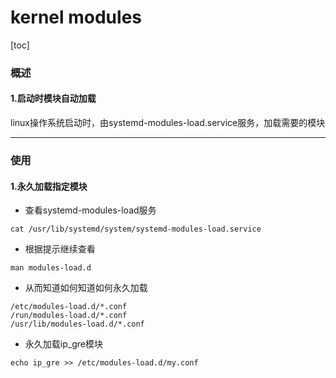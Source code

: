 # kernel modules

[toc]

### 概述

#### 1.启动时模块自动加载
linux操作系统启动时，由systemd-modules-load.service服务，加载需要的模块

***

### 使用
#### 1.永久加载指定模块
* 查看systemd-modules-load服务
```shell
cat /usr/lib/systemd/system/systemd-modules-load.service
```
* 根据提示继续查看
```shell
man modules-load.d
```
* 从而知道如何知道如何永久加载
```shell
/etc/modules-load.d/*.conf
/run/modules-load.d/*.conf
/usr/lib/modules-load.d/*.conf
```

* 永久加载ip_gre模块
```shell
echo ip_gre >> /etc/modules-load.d/my.conf
```
